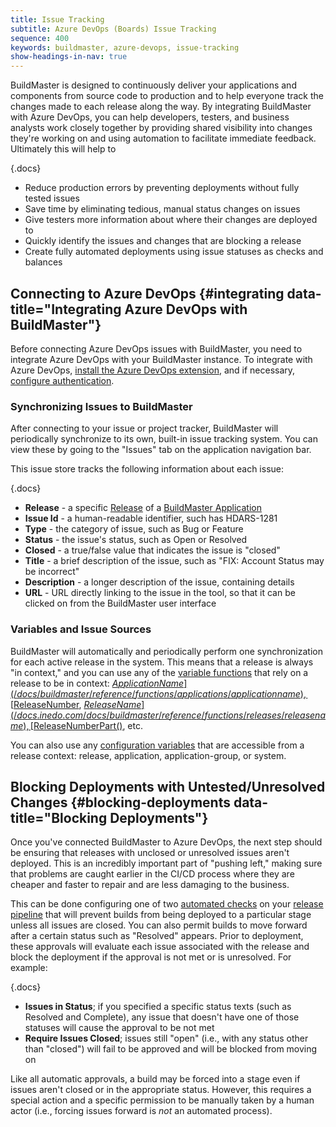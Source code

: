 ```yaml
---
title: Issue Tracking
subtitle: Azure DevOps (Boards) Issue Tracking
sequence: 400
keywords: buildmaster, azure-devops, issue-tracking
show-headings-in-nav: true
---
```


BuildMaster is designed to continuously deliver your applications and components from source code to production and to help everyone track the changes made to each release along the way. By integrating BuildMaster with Azure DevOps, you can help developers, testers, and business analysts work closely together by providing shared visibility into changes they're working on and using automation to facilitate immediate feedback. Ultimately this will help to

{.docs}
- Reduce production errors by preventing deployments without fully tested issues
- Save time by eliminating tedious, manual status changes on issues
- Give testers more information about where their changes are deployed to
- Quickly identify the issues and changes that are blocking a release
- Create fully automated deployments using issue statuses as checks and balances

## Connecting to Azure DevOps {#integrating data-title="Integrating Azure DevOps with BuildMaster"}

Before connecting Azure DevOps issues with BuildMaster, you need to integrate Azure DevOps with your BuildMaster instance. To integrate with Azure DevOps, [install the Azure DevOps extension](/docs/buildmaster/integrations/azure-devops#extension), and if necessary, [configure authentication](/docs/buildmaster/integrations/azure-devops#authentication).

### Synchronizing Issues to BuildMaster

After connecting to your issue or project tracker, BuildMaster will periodically synchronize to its own, built-in issue tracking system. You can view these by going to the "Issues" tab on the application navigation bar.

This issue store tracks the following information about each issue:

{.docs}
- **Release** - a specific [Release](/docs/buildmaster/releases/overview) of a [BuildMaster Application](/docs/buildmaster/administration/applications)
- **Issue Id** - a human-readable identifier, such has HDARS-1281
- **Type** - the category of issue, such as Bug or Feature
- **Status** - the issue's status, such as Open or Resolved
- **Closed** - a true/false value that indicates the issue is "closed"
- **Title** - a brief description of the issue, such as "FIX: Account Status may be incorrect"
- **Description** - a longer description of the issue, containing details
- **URL** - URL directly linking to the issue in the tool, so that it can be clicked on from the BuildMaster user interface

### Variables and Issue Sources

BuildMaster will automatically and periodically perform one synchronization for each active release in the system. This means that a release is always "in context," and you can use any of the [variable functions](/docs/buildmaster/reference/functions) that rely on a release to be in context: [$ApplicationName](/docs/buildmaster/reference/functions/applications/applicationname), [$ReleaseNumber](/docs/buildmaster/reference/functions/releases/releasenumber), [$ReleaseName](/docs.inedo.com/docs/buildmaster/reference/functions/releases/releasename), [$ReleaseNumberPart()](/docs/buildmaster/reference/functions/releases/releasenumberpart), etc.

You can also use any [configuration variables](/docs/buildmaster/administration/configuration-variables) that are accessible from a release context: release, application, application-group, or system.

## Blocking Deployments with Untested/Unresolved Changes {#blocking-deployments data-title="Blocking Deployments"}

Once you've connected BuildMaster to Azure DevOps, the next step should be ensuring that releases with unclosed or unresolved issues aren't deployed. This is an incredibly important part of "pushing left," making sure that problems are caught earlier in the CI/CD process where they are cheaper and faster to repair and are less damaging to the business.

This can be done configuring one of two [automated checks](/docs/buildmaster/verification/pipelines/approvals-and-gates/automated-checks) on your [release pipeline](/docs/buildmaster/verification/pipelines) that will prevent builds from being deployed to a particular stage unless all issues are closed. You can also permit builds to move forward after a certain status such as "Resolved" appears. Prior to deployment, these approvals will evaluate each issue associated with the release and block the deployment if the approval is not met or is unresolved. For example:

{.docs}
- **Issues in Status**; if you specified a specific status texts (such as Resolved and Complete), any issue that doesn't have one of those statuses will cause the approval to be not met
- **Require Issues Closed**; issues still "open" (i.e., with any status other than "closed") will fail to be approved and will be blocked from moving on

Like all automatic approvals, a build may be forced into a stage even if issues aren't closed or in the appropriate status. However, this requires a special action and a specific permission to be manually taken by a human actor (i.e., forcing issues forward is *not* an automated process).
